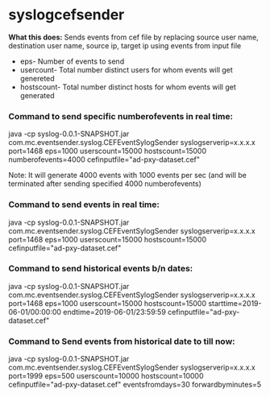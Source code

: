 # syslogcefsender

**What this does:**
Sends events from cef file by replacing source user name, destination user name, source ip, target ip using events from input file

- eps- Number of events to send
- usercount- Total number distinct users for whom events will get genereted
- hostscount- Total number distinct hosts for whom events will get generated

### Command to send specific numberofevents in real time:
java -cp syslog-0.0.1-SNAPSHOT.jar com.mc.eventsender.syslog.CEFEventSylogSender syslogserverip=x.x.x.x 
port=1468 eps=1000 userscount=15000 hostscount=15000 numberofevents=4000 cefinputfile="ad-pxy-dataset.cef" 

Note: It will generate 4000 events with 1000 events per sec (and will be terminated after sending specified 4000 numberofevents)

### Command to send events in real time:
java -cp syslog-0.0.1-SNAPSHOT.jar com.mc.eventsender.syslog.CEFEventSylogSender syslogserverip=x.x.x.x
port=1468 eps=1000 userscount=15000 hostscount=15000 cefinputfile="ad-pxy-dataset.cef" 

### Command to send historical events b/n dates:
java -cp syslog-0.0.1-SNAPSHOT.jar com.mc.eventsender.syslog.CEFEventSylogSender syslogserverip=x.x.x.x
port=1468 eps=1000 userscount=15000 hostscount=15000 starttime=2019-06-01/00:00:00 endtime=2019-06-01/23:59:59 
cefinputfile="ad-pxy-dataset.cef" 

### Command to Send events from historical date to till now:
java -cp syslog-0.0.1-SNAPSHOT.jar com.mc.eventsender.syslog.CEFEventSylogSender syslogserverip=x.x.x.x port=1999 eps=500 userscount=10000 hostscount=10000 
cefinputfile="ad-pxy-dataset.cef" eventsfromdays=30 forwardbyminutes=5
